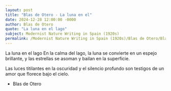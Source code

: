 ```yaml
---
layout: post
title: "Blas de Otero - La luna en el"
date: 2024-12-28 12:00:00 -0000
author: Blas de Otero
quote: "La luna en el lago"
subject: Modernist Nature Writing in Spain (1920s)
permalink: /Modernist Nature Writing in Spain (1920s)/Blas de Otero/Blas de Otero - La luna en el
---
```


La luna en el lago
En la calma del lago,
la luna se convierte
en un espejo brillante,
y las estrellas se asoman
y bailan en la superficie.

Las luces titilantes
en la oscuridad
y el silencio profundo
son testigos de un amor
que florece bajo el cielo.

- Blas de Otero
